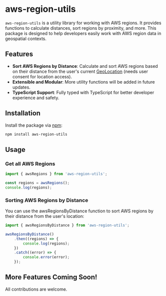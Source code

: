 # aws-region-utils

`aws-region-utils` is a utility library for working with AWS regions. It provides functions to calculate distances, sort regions by proximity, and more. This package is designed to help developers easily work with AWS region data in geospatial contexts.

## Features

-   **Sort AWS Regions by Distance**: Calculate and sort AWS regions based on their distance from the user's current [GeoLocation](https://developer.mozilla.org/en-US/docs/Web/API/Geolocation_API) (needs user consent for location access).
-   **Extensible and Modular**: More utility functions will be added in future updates.
-   **TypeScript Support**: Fully typed with TypeScript for better developer experience and safety.

## Installation

Install the package via [npm](https://www.npmjs.com/package/aws-region-utils):

```bash
npm install aws-region-utils
```

## Usage

### Get all AWS Regions

```typescript
import { awsRegions } from 'aws-region-utils';

const regions = awsRegions();
console.log(regions);
```

### Sorting AWS Regions by Distance

You can use the awsRegionsByDistance function to sort AWS regions by their distance from the user's location:

```typescript
import { awsRegionsByDistance } from 'aws-region-utils';

awsRegionsByDistance()
    .then((regions) => {
        console.log(regions);
    })
    .catch((error) => {
        console.error(error);
    });
```

## More Features Coming Soon!

All contributions are welcome.
